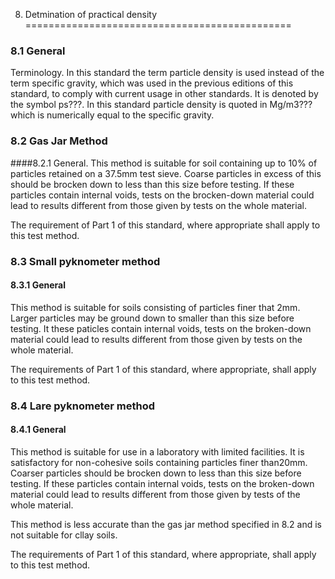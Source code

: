 8. Detmination of practical density
==============================================

### 8.1 General

Terminology. In this standard the term particle density is used instead of the term specific gravity, which was used in the previous editions of this standard, to comply with current usage in other standards. It is denoted by the symbol ps???. In this standard particle density is quoted in Mg/m3??? which is numerically equal to the specific gravity.

### 8.2 Gas Jar Method 

####8.2.1 General. This method is suitable for soil containing up to 10% of particles retained on a 37.5mm test sieve. Coarse particles in excess of this should be brocken down to less than this size before testing. If these particles contain internal voids, tests on the brocken-down material could lead to results different from those given by tests on the whole material. 

The requirement of Part 1 of this standard, where appropriate shall apply to this test method.



### 8.3 Small pyknometer method

#### 8.3.1 General

This method is suitable for soils consisting of particles finer that 2mm. Larger particles may be ground down to smaller than this size before testing. It these paticles contain internal voids, tests on the broken-down material could lead to results different from those given by tests on the whole material.

The requirements of Part 1 of this standard, where appropriate, shall apply to this test method.


### 8.4 Lare pyknometer method 

#### 8.4.1 General

This method is suitable for use in a laboratory with limited facilities. It is satisfactory for non-cohesive soils containing particles finer than20mm. Coarser particles should be brocken down to less than this size before testing. If these particles contain internal voids, tests on the broken-down material could lead to results different from those given by tests of the whole material.

This method is less accurate than the gas jar method specified in 8.2 and is not suitable for cllay soils.

The requirements of Part 1 of this standard, where appropriate, shall apply to this test method.









